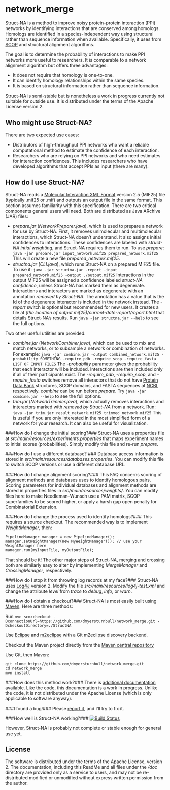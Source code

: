network_merge
=============

Struct-NA is a method to improve noisy protein–protein interaction (PPI) networks by identifying interactions that are conserved among homologs.
Homologs are identified in a species-independent way using structural rather than sequence information when available. Specifically, it uses from [SCOP](http://scop.berkeley.edu/) and structural alignment algorithms.

The goal is to determine the probability of interactions to make PPI networks more useful to researchers.
It is comparable to a network alignment algorithm but offers three advantages:
* It does not require that homology is one-to-one.
* It can identify homology relationships within the same species.
* It is based on structural information rather than sequence information.

Struct-NA is semi-stable but is nonetheless a work in progress currently not suitable for outside use.
It is distributed under the terms of the Apache License version 2.

Who might use Struct-NA?
-----------------------

There are two expected use cases:
* Distributors of high-throughput PPI networks who want a reliable computational method to estimate the confidence of each interaction.
* Researchers who are relying on PPI networks and who need estimates for interaction confidences. This includes researchers who have developed algorithms that accept PPIs as input (there are many).

How do I use Struct-NA?
----------------------

Struct-NA reads a [Molecular Interaction XML Format](http://www.psidev.info/node/60) version 2.5 (MIF25) file (typically .mif25 or .mif) and outputs an output file in the same format.
This section assumes familiarity with this specification.
There are two critical components general users will need. Both are distributed as Java ARchive (JAR) files:
* *prepare.jar* (*NetworkPreparer.java*), which is used to prepare a network for use by Struct-NA. First, it removes unimolecular and multimolecular interactions, which Struct-NA doesn’t understand. It also assigns initial confidences to interactions. These confidences are labeled with *struct-NA intial weighting*, and Struct-NA requires them to run. To use *prepare*:
```java -jar prepare.jar input_network.mif25 prepared_network.mif25```
This will create a new file *prepared_network.mif25*.
* *structna.jar* (*CLI.java*), which runs Struct-NA on a prepared MIF25 file. To use it:
```java -jar structna.jar -report -input prepared_network.mif25 -output ./output.mif25```
Interactions in the output MIF25 will be assigned a confidence labeled *struct-NA confidence*, unless Struct-NA has marked them as degenerate. Interactions and interactors are marked as degenerate with an annotation *removed by Struct-NA*. The annotation has a value that is the Id of the degenerate interactor is included in the network instead.
The *-report* switch is optional but recommended for new users. It creates a file at *(the location of output.mif25)/current-date-report/report.html* that details Struct-NA’s results.
Run ```java -jar structna.jar --help``` to see the full options.

Two other useful utilities are provided:
* *combine.jar* (*NetworkCombiner.java*), which can be used to mix and match networks, or to subsample a network or combination of networks. For example:
```java -jar combine.jar -output combined_network.mif25 -probability SOMETHING -require_pdb -require_scop -require_fasta LIST OF INPUT FILES```
The *-probability* parameter gives the probability that each interactor will be included. Interactions are then included only if all of their participants exist. The *-require_pdb*, *-require_scop*, and *-require_fasta* switches remove all interactors that do not have [Protein Data Bank](http://pdb.org/) structures, SCOP domains, and FASTA sequences at [NCBI](http://www.ncbi.nlm.nih.gov/), respectively. *combine* can be run before *prepare*.
Try ```java -jar combine.jar --help``` to see the full options.
* *trim.jar* (*NetworkTrimmer.java*), which actually removes interactions and interactors marked with *removed by Struct-NA* from a network. Run:
```java -jar trim.jar result_network.mif25 trimmed_network.mif25```
This is useful if you are only interested in the most simplified form of a network for your research. It can also be useful for visualization.

###How do I change the initial scoring?###
Struct-NA uses a properties file at *src/main/resources/experiments.properties* that maps experiment names to initial scores (probabilities).
Simply modify this file and re-run *prepare*.

###How do I use a different database? ###
Database access information is stored in *src/main/resources/databases.properties*. You can modify this file to switch SCOP versions or use a different database URL.

###How do I change alignment scoring?###
This FAQ concerns scoring of alignment methods and databases uses to identify homologous pairs.
Scoring parameters for individual databases and alignment methods are stored in properties files in *src/main/resources/weights/*. You can modify files here to make Needleman–Wunsch use a PAM matrix, SCOP superfamilies to be scored higher, or apply a harsh gap open penalty for Combinatorial Extension.

###How do I change the process used to identify homologs?###
This requires a source checkout.
The recommended way is to implement *WeightManager*, then:
```
PipelineManager manager = new PipelineManager();
manager.setWeightManager(new MyWeightManager()); // use your WeightManager here
manager.run(myInputFile, myOutputFile);
```
That should be it! The other major steps of Struct-NA, merging and crossing both are similarly easy to alter by implementing *MergeManager* and *CrossingManager*, respectively.

###How do I stop it from throwing log records at my face?###
Struct-NA uses [Log4J](http://logging.apache.org/log4j/) version 2. Modify the file *src/main/resources/log4j-test.xml* and change the attribute *level* from *trace* to *debug*, *info*, or *warn*.

###How do I obtain a checkout?###
Struct-NA is most easily built using [Maven](http://maven.apache.org/). Here are three methods:

Run
```mvn scm:checkout -DconnectionUrl=https://github.com/dmyersturnbull/network_merge.git -DcheckoutDirectory=./StructNA```

Use [Eclipse](http://eclipse.org) and [m2eclipse](http://m2eclipse.codehaus.org/) with a Git m2eclipse discovery backend.

Checkout the Maven project directly from the [Maven central repository](http://search.maven.org/)

Use Git, then Maven:
```
git clone https://github.com/dmyersturnbull/network_merge.git
cd network_merge
mvn install
```

###How does this method work?###
There is [additional documentation](https://github.com/dmyersturnbull/network_merge/blob/master/doc/description.tex) available. Like the code, this documentation is a work in progress. Unlike the code, it is not distributed under the Apache License (which is only applicable to software anyway).

###I found a bug!###
Please [report it](https://github.com/dmyersturnbull/network_merge/issues), and I’ll try to fix it.

###How well is Struct-NA working?###
[![Build Status](https://travis-ci.org/dmyersturnbull/network_merge.png)](https://travis-ci.org/dmyersturnbull/network_merge)

However, Struct-NA is probably not complete or stable enough for general use yet.

License
-------
The software is distributed under the terms of the Apache License, version 2. The documentation, including this ReadMe and all files under the */doc* directory are provided only as a service to users, and may not be re-distributed modified or unmodified without express written permission from the author.